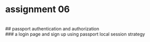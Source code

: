 # assignment 06

<br>
## passport authentication and authorization 
<br>
### a login page and sign up using passport local session strategy
